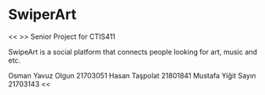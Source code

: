 # SwiperArt
<< >>
Senior Project for CTIS411

SwipeArt is a social platform that connects people looking for art, music and etc.

Osman Yavuz Olgun 21703051
Hasan Taşpolat 21801841
Mustafa Yiğit Sayın 21703143
<<
